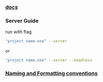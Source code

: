### [docs](https://www.notion.so)

### Server Guide

run with flag

```bash
"project name.exe" --server
```

or

```bash
"project name.exe" --server --headless
```

### [Naming and Formatting conventions](https://docs.godotengine.org/en/stable/tutorials/scripting/gdscript/gdscript_styleguide.html)
